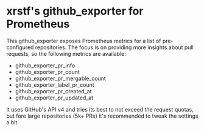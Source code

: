 # xrstf's github_exporter for Prometheus

This github_exporter exposes Prometheus metrics for a list of pre-configured repositories.
The focus is on providing more insights about pull requests, so the following metrics are
available:

* github_exporter_pr_info
* github_exporter_pr_count
* github_exporter_pr_mergable_count
* github_exporter_label_pr_count
* github_exporter_pr_created_at
* github_exporter_pr_updated_at

It uses GitHub's API v4 and tries its best to not exceed the request quotas, but fore large
repositories (5k+ PRs) it's recommended to tweak the settings a bit.
